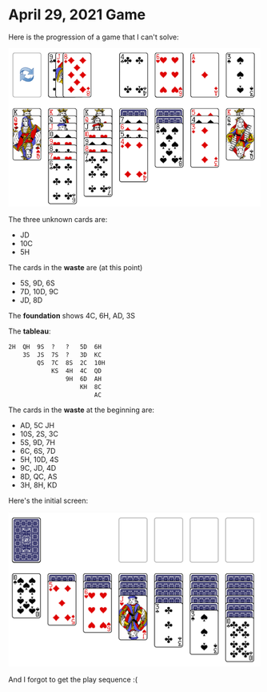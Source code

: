 # April 29, 2021 Game

Here is the progression of a game that I can't solve:

![Impossible Game](/docs/imgs/impossibleGames/2021-04-29.png)

The three unknown cards are:

* JD
* 10C
* 5H

The cards in the **waste** are (at this point)

* 5S, 9D, 6S
* 7D, 10D, 9C
* JD, 8D

The **foundation** shows 4C, 6H, AD, 3S

The **tableau**:

```text
2H  QH  9S  ?   ?   5D  6H
    3S  JS  7S  ?   3D  KC
        QS  7C  8S  2C  10H
            KS  4H  4C  QD
                9H  6D  AH
                    KH  8C
                        AC
```

The cards in the **waste** at the beginning are:

* AD, 5C JH
* 10S, 2S, 3C
* 5S, 9D, 7H
* 6C, 6S, 7D
* 5H, 10D, 4S
* 9C, JD, 4D
* 8D, QC, AS
* 3H, 8H, KD

Here's the initial screen:

![Impossible Game](/docs/imgs/impossibleGames/2021-04-29-2.png)

And I forgot to get the play sequence :(
